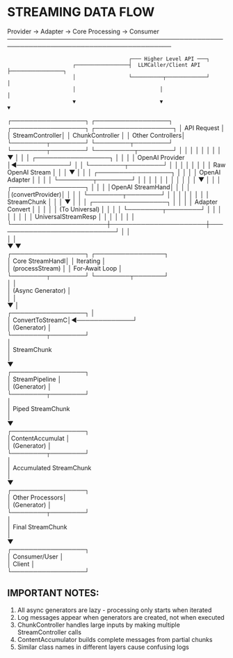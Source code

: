 STREAMING DATA FLOW
===================

Provider → Adapter → Core Processing → Consumer
────────────────────────────────────────────────────────────────────────────────────────

                                           ┌─── Higher Level API ───┐
                         ┌─────────────────┤  LLMCaller/Client API  ├─────────────────┐
                         │                 └──────────┬─────────────┘                 │
                         │                           │                                │
                         ▼                           ▼                                ▼
┌─────────────────┐    ┌─────────────────┐    ┌─────────────────┐         ┌──────────────────┐
│   API Request   │    │ StreamController│    │ ChunkController │         │ Other Controllers│
└────────┬────────┘    └────────┬────────┘    └────────┬────────┘         └─────────┬────────┘
         │                      │                      │                            │
         │                      │                      │                            │
         ▼                      │                      │                            │
┌─────────────────┐             │                      │                            │
│ OpenAI Provider │◄────────────┘                      │                            │
└────────┬────────┘             │                      │                            │
         │                      │                      │                            │
         │  Raw OpenAI Stream   │                      │                            │
         ▼                      │                      │                            │
┌─────────────────┐             │                      │                            │
│ OpenAI Adapter  │             │                      │                            │
└────────┬────────┘             │                      │                            │
         │                      │                      │                            │
         │                      │                      │                            │
         ▼                      │                      │                            │
┌─────────────────┐             │                      │                            │
│OpenAI StreamHand│             │                      │                            │
│(convertProvider)│             │                      │                            │
└────────┬────────┘             │                      │                            │
         │                      │                      │                            │
         │  StreamChunk         │                      │                            │
         ▼                      │                      │                            │
┌─────────────────┐             │                      │                            │
│ Adapter Convert │             │                      │                            │
│ (To Universal)  │             │                      │                            │
└────────┬────────┘             │                      │                            │
         │                      │                      │                            │
         │ UniversalStreamResp  │                      │                            │
         │                      │                      │                            │
         └──────────────────────┼──────────────────────┼────────────────────────────┘
                                │                      │                             
                                │                      │                             
                                ▼                      ▼                             
                      ┌─────────────────┐     ┌────────────────┐                    
                      │ Core StreamHandl│     │    Iterating   │                    
                      │ (processStream) │     │ For-Await Loop │                    
                      └────────┬────────┘     └────────┬───────┘                    
                               │                       │                             
                               │ (Async Generator)     │                             
                               │                       │                             
                               ▼                       │                             
                      ┌─────────────────┐              │                             
                      │ ConvertToStreamC│◄─────────────┘                             
                      │   (Generator)   │                                            
                      └────────┬────────┘                                            
                               │                                                     
                               │ StreamChunk                                         
                               │                                                     
                               ▼                                                     
                      ┌─────────────────┐                                            
                      │  StreamPipeline │                                            
                      │   (Generator)   │                                            
                      └────────┬────────┘                                            
                               │                                                     
                               │ Piped StreamChunk                                   
                               │                                                     
                               ▼                                                     
                      ┌─────────────────┐                                            
                      │ContentAccumulat │                                            
                      │   (Generator)   │                                            
                      └────────┬────────┘                                            
                               │                                                     
                               │ Accumulated StreamChunk                             
                               │                                                     
                               ▼                                                     
                      ┌─────────────────┐                                            
                      │ Other Processors│                                            
                      │   (Generator)   │                                            
                      └────────┬────────┘                                            
                               │                                                     
                               │ Final StreamChunk                                   
                               │                                                     
                               ▼                                                     
                      ┌─────────────────┐                                            
                      │  Consumer/User  │                                            
                      │     Client      │                                            
                      └─────────────────┘                                            

IMPORTANT NOTES:
---------------
1. All async generators are lazy - processing only starts when iterated
2. Log messages appear when generators are created, not when executed
3. ChunkController handles large inputs by making multiple StreamController calls
4. ContentAccumulator builds complete messages from partial chunks
5. Similar class names in different layers cause confusing logs